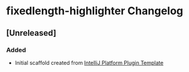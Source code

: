 <!-- Keep a Changelog guide -> https://keepachangelog.com -->

# fixedlength-highlighter Changelog

## [Unreleased]
### Added
- Initial scaffold created from [IntelliJ Platform Plugin Template](https://github.com/JetBrains/intellij-platform-plugin-template)
